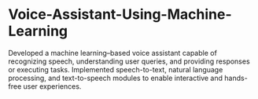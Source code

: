 # Voice-Assistant-Using-Machine-Learning
Developed a machine learning–based voice assistant capable of recognizing speech, understanding user queries, and providing responses or executing tasks. Implemented speech-to-text, natural language processing, and text-to-speech modules to enable interactive and hands-free user experiences.
